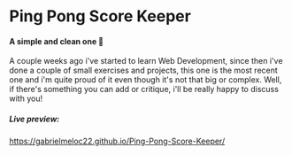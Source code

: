 # Ping Pong Score Keeper
#### A simple and clean one 🌟

A couple weeks ago i've started to learn Web Development, since then i've done a couple of small exercises and 
projects, this one is the most recent one and i'm quite proud of it even though it's not that big or complex. 
Well, if there's something you can add or critique, i'll be really happy to discuss with you!


##### Live preview:
https://gabrielmeloc22.github.io/Ping-Pong-Score-Keeper/

